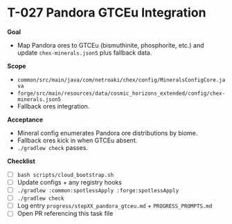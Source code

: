 # T-027 Pandora GTCEu Integration

**Goal**

- Map Pandora ores to GTCEu (bismuthinite, phosphorite, etc.) and update `chex-minerals.json5` plus fallback data.

**Scope**

- `common/src/main/java/com/netroaki/chex/config/MineralsConfigCore.java`
- `forge/src/main/resources/data/cosmic_horizons_extended/config/chex-minerals.json5`
- Fallback ores integration.

**Acceptance**

- Mineral config enumerates Pandora ore distributions by biome.
- Fallback ores kick in when GTCEu absent.
- `./gradlew check` passes.

**Checklist**

- [ ] `bash scripts/cloud_bootstrap.sh`
- [ ] Update configs + any registry hooks
- [ ] `./gradlew :common:spotlessApply :forge:spotlessApply`
- [ ] `./gradlew check`
- [ ] Log entry `progress/stepXX_pandora_gtceu.md` + `PROGRESS_PROMPTS.md`
- [ ] Open PR referencing this task file
